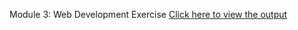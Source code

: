 Module 3: Web Development Exercise
[Click here to view the output](file:///E:/My%20Docs/github/John-Hopkins-WebDevCoursera/module3-solution/index.html)
